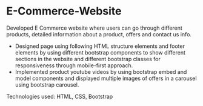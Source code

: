 # E-Commerce-Website
Developed E Commerce website where users can go through different products, detailed information about a product, offers and contact us info.

- Designed page using following HTML structure elements and footer elements by using different bootstrap components to show different sections in the website and different bootstrap classes for responsiveness through mobile-first approach.
- Implemented product youtube videos by using bootstrap embed and model components and displayed multiple images of offers in a carousel using bootstrap carousel.

Technologies used: HTML, CSS, Bootstrap

